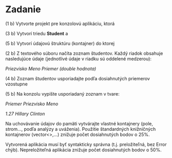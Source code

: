 # Zadanie

(1 b) Vytvorte projekt pre konzolovú aplikáciu, ktorá

(3 b) Vytvorí triedu **Student** a

(5 b) Vytvorí údajovú štruktúru (kontajner) do ktorej

(2 b) Z textového súboru načíta zoznam študentov. Každý riadok obsahuje nasledujúce údaje  (jednotlivé údaje v riadku sú oddelené medzerou):

*Priezvisko Meno Priemer (double hodnota)*

(4 b) Zoznam študentov usporiadajte podľa dosiahnutých priemerov vzostupne

(5 b) Na konzolu vypíšte usporiadaný zoznam v tvare:

*Priemer Priezvisko Meno*

*1.27 Hillary Clinton*

Na uchovávanie údajov do pamäti vytvárajte vlastné kontajnery (pole, strom..., podľa analýzy a uváženia). Použitie štandardných knižničných kontajnerov (vector<>,...) znižuje počet dosiahnutých bodov o 25%.

Vytvorená aplikácia musí byť syntakticky správna (t.j. preložiteľná, bez Error chýb). Nepreložiteľná aplikácia znižuje počet dosiahnutých bodov o 50%.